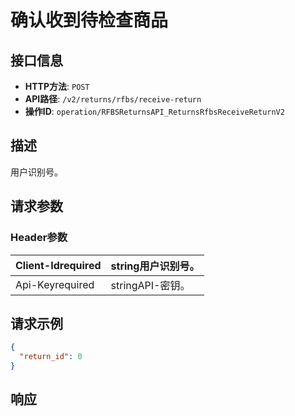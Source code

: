 # 确认收到待检查商品

## 接口信息

- **HTTP方法**: `POST`
- **API路径**: `/v2/returns/rfbs/receive-return`
- **操作ID**: `operation/RFBSReturnsAPI_ReturnsRfbsReceiveReturnV2`

## 描述

用户识别号。

## 请求参数

### Header参数

| Client-Idrequired | string用户识别号。 |
|---|---|
| Api-Keyrequired | stringAPI-密钥。 |

## 请求示例

```json
{
  "return_id": 0
}
```

## 响应
